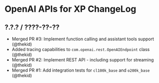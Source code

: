 OpenAI APIs for XP ChangeLog
========================================================================

## ?.?.? / ????-??-??

* Merged PR #3: Implement function calling and assistant tools support
  (@thekid)
* Added tracing capabilities to `com.openai.rest.OpenAIEndpoint` class
  (@thekid)
* Merged PR #2: Implement REST API - including support for streaming
  (@thekid)
* Merged PR #1: Add integration tests for `cl100k_base` and `o200k_base`
  (@thekid)